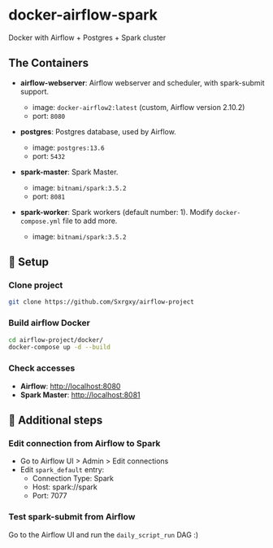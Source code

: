 # docker-airflow-spark

Docker with Airflow + Postgres + Spark cluster

## The Containers

- **airflow-webserver**: Airflow webserver and scheduler, with spark-submit support.
  - image: `docker-airflow2:latest` (custom, Airflow version 2.10.2)
  - port: `8080`

- **postgres**: Postgres database, used by Airflow.
  - image: `postgres:13.6`
  - port: `5432`

- **spark-master**: Spark Master.
  - image: `bitnami/spark:3.5.2`
  - port: `8081`

- **spark-worker**: Spark workers (default number: 1). Modify `docker-compose.yml` file to add more.
  - image: `bitnami/spark:3.5.2`

## 🔧 Setup

### Clone project

```bash
git clone https://github.com/Sxrgxy/airflow-project
```

### Build airflow Docker

```bash
cd airflow-project/docker/
docker-compose up -d --build
```

### Check accesses

- **Airflow**: [http://localhost:8080](http://localhost:8080)
- **Spark Master**: [http://localhost:8081](http://localhost:8081)

## 👣 Additional steps

### Edit connection from Airflow to Spark

- Go to Airflow UI > Admin > Edit connections
- Edit `spark_default` entry:
  - Connection Type: Spark
  - Host: spark://spark
  - Port: 7077

### Test spark-submit from Airflow

Go to the Airflow UI and run the `daily_script_run` DAG :)